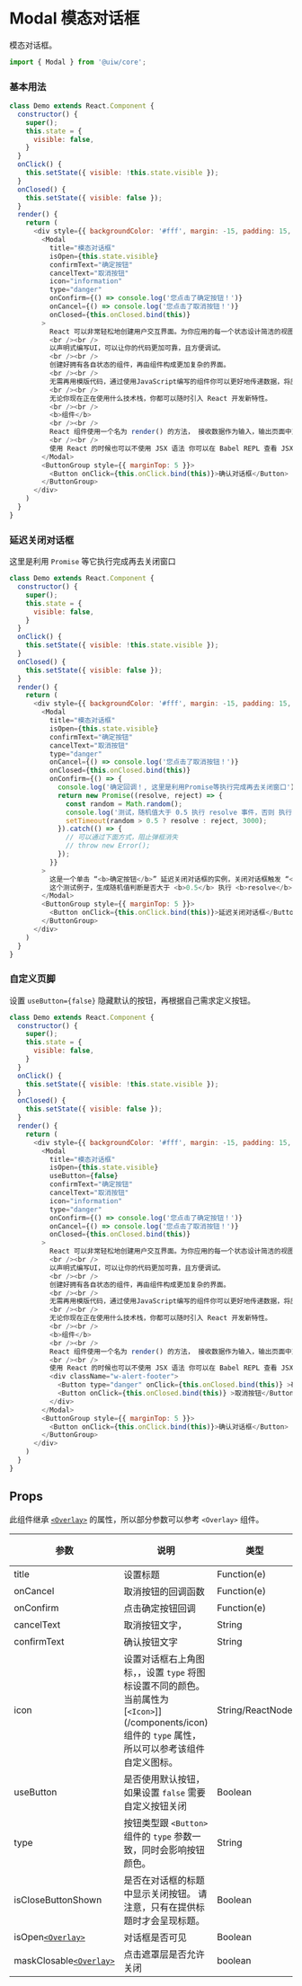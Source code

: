 Modal 模态对话框
===

模态对话框。


```jsx
import { Modal } from '@uiw/core';
```

### 基本用法

<!--DemoStart--> 
```js
class Demo extends React.Component {
  constructor() {
    super();
    this.state = {
      visible: false,
    }
  }
  onClick() {
    this.setState({ visible: !this.state.visible });
  }
  onClosed() {
    this.setState({ visible: false });
  }
  render() {
    return (
      <div style={{ backgroundColor: '#fff', margin: -15, padding: 15, borderRadius: '5px 5px 0 0' }}>
        <Modal
          title="模态对话框"
          isOpen={this.state.visible}
          confirmText="确定按钮"
          cancelText="取消按钮"
          icon="information"
          type="danger"
          onConfirm={() => console.log('您点击了确定按钮！')}
          onCancel={() => console.log('您点击了取消按钮！')}
          onClosed={this.onClosed.bind(this)}
        >
          React 可以非常轻松地创建用户交互界面。为你应用的每一个状态设计简洁的视图，在数据改变时 React 也可以高效地更新渲染界面。
          <br /><br />
          以声明式编写UI，可以让你的代码更加可靠，且方便调试。
          <br /><br />
          创建好拥有各自状态的组件，再由组件构成更加复杂的界面。
          <br /><br />
          无需再用模版代码，通过使用JavaScript编写的组件你可以更好地传递数据，将应用状态和DOM拆分开来。
          <br /><br />
          无论你现在正在使用什么技术栈，你都可以随时引入 React 开发新特性。
          <br /><br />
          <b>组件</b>
          <br /><br />
          React 组件使用一个名为 render() 的方法， 接收数据作为输入，输出页面中对应展示的内容。 下面这个示例中类似XML的写法被称为JSX. 输入的数据通过 this.props 传入 render() 方法。
          <br /><br />
          使用 React 的时候也可以不使用 JSX 语法 你可以在 Babel REPL 查看 JSX 是如何被渲染成原生 JavaScript 代码的。
        </Modal>
        <ButtonGroup style={{ marginTop: 5 }}>
          <Button onClick={this.onClick.bind(this)}>确认对话框</Button>
        </ButtonGroup>
      </div>
    )
  }
}
```
<!--End-->

### 延迟关闭对话框

这里是利用 `Promise` 等它执行完成再去关闭窗口

<!--DemoStart--> 
```js
class Demo extends React.Component {
  constructor() {
    super();
    this.state = {
      visible: false,
    }
  }
  onClick() {
    this.setState({ visible: !this.state.visible });
  }
  onClosed() {
    this.setState({ visible: false });
  }
  render() {
    return (
      <div style={{ backgroundColor: '#fff', margin: -15, padding: 15, borderRadius: '5px 5px 0 0' }}>
        <Modal
          title="模态对话框"
          isOpen={this.state.visible}
          confirmText="确定按钮"
          cancelText="取消按钮"
          type="danger"
          onCancel={() => console.log('您点击了取消按钮！')}
          onClosed={this.onClosed.bind(this)}
          onConfirm={() => {
            console.log('确定回调！, 这里是利用Promise等执行完成再去关闭窗口');
            return new Promise((resolve, reject) => {
              const random = Math.random();
              console.log('测试，随机值大于 0.5 执行 resolve 事件，否则 执行 reject 触发 catch 错误', random, random > 0.5)
              setTimeout(random > 0.5 ? resolve : reject, 3000);
            }).catch(() => {
              // 可以通过下面方式，阻止弹框消失
              // throw new Error();
            });
          }}
        >
          这是一个单击 “<b>确定按钮</b>” 延迟关闭对话框的实例，关闭对话框触发 “<b>onConfirm</b>” 或 “<b>onCancel</b>” 事件。<br /><br /> 这里是利用 <b>Promise</b> 的特性，等它执行完成后，再去关闭窗口，达到延迟关闭的效果。<br /><br />
          这个测试例子，生成随机值判断是否大于 <b>0.5</b> 执行 <b>resolve</b> 事件，否则 执行 <b>reject</b> 触发 <b>catch</b> 错误。
        </Modal>
        <ButtonGroup style={{ marginTop: 5 }}>
          <Button onClick={this.onClick.bind(this)}>延迟关闭对话框</Button>
        </ButtonGroup>
      </div>
    )
  }
}
```
<!--End-->

### 自定义页脚

设置 `useButton={false}` 隐藏默认的按钮，再根据自己需求定义按钮。

<!--DemoStart--> 
```js
class Demo extends React.Component {
  constructor() {
    super();
    this.state = {
      visible: false,
    }
  }
  onClick() {
    this.setState({ visible: !this.state.visible });
  }
  onClosed() {
    this.setState({ visible: false });
  }
  render() {
    return (
      <div style={{ backgroundColor: '#fff', margin: -15, padding: 15, borderRadius: '5px 5px 0 0' }}>
        <Modal
          title="模态对话框"
          isOpen={this.state.visible}
          useButton={false}
          confirmText="确定按钮"
          cancelText="取消按钮"
          icon="information"
          type="danger"
          onConfirm={() => console.log('您点击了确定按钮！')}
          onCancel={() => console.log('您点击了取消按钮！')}
          onClosed={this.onClosed.bind(this)}
        >
          React 可以非常轻松地创建用户交互界面。为你应用的每一个状态设计简洁的视图，在数据改变时 React 也可以高效地更新渲染界面。
          <br /><br />
          以声明式编写UI，可以让你的代码更加可靠，且方便调试。
          <br /><br />
          创建好拥有各自状态的组件，再由组件构成更加复杂的界面。
          <br /><br />
          无需再用模版代码，通过使用JavaScript编写的组件你可以更好地传递数据，将应用状态和DOM拆分开来。
          <br /><br />
          无论你现在正在使用什么技术栈，你都可以随时引入 React 开发新特性。
          <br /><br />
          <b>组件</b>
          <br /><br />
          React 组件使用一个名为 render() 的方法， 接收数据作为输入，输出页面中对应展示的内容。 下面这个示例中类似XML的写法被称为JSX. 输入的数据通过 this.props 传入 render() 方法。
          <br /><br />
          使用 React 的时候也可以不使用 JSX 语法 你可以在 Babel REPL 查看 JSX 是如何被渲染成原生 JavaScript 代码的。
          <div className="w-alert-footer">
            <Button type="danger" onClick={this.onClosed.bind(this)} >确定按钮</Button>
            <Button onClick={this.onClosed.bind(this)} >取消按钮</Button>
          </div>
        </Modal>
        <ButtonGroup style={{ marginTop: 5 }}>
          <Button onClick={this.onClick.bind(this)}>确认对话框</Button>
        </ButtonGroup>
      </div>
    )
  }
}
```
<!--End-->

## Props

此组件继承 [`<Overlay>`](/components/overlay) 的属性，所以部分参数可以参考 `<Overlay>` 组件。

| 参数 | 说明 | 类型 | 默认值 |
|--------- |-------- |--------- |-------- |
| title | 设置标题 | Function(e) | - |
| onCancel | 取消按钮的回调函数 | Function(e) | - |
| onConfirm | 点击确定按钮回调 | Function(e) | - |
| cancelText | 取消按钮文字， | String | - |
| confirmText | 确认按钮文字 | String | `确认` |
| icon | 设置对话框右上角图标，，设置 `type` 将图标设置不同的颜色。当前属性为 [`<Icon>`]](/components/icon) 组件的 `type` 属性，所以可以参考该组件自定义图标。 | String/ReactNode | `确认` |
| useButton | 是否使用默认按钮，如果设置 `false` 需要自定义按钮关闭 | Boolean | `true` |
| type | 按钮类型跟 `<Button>` 组件的 `type` 参数一致，同时会影响按钮颜色。 | String | `light` |
| isCloseButtonShown | 是否在对话框的标题中显示关闭按钮。 请注意，只有在提供标题时才会呈现标题。 | Boolean | `true` |
| isOpen[`<Overlay>`](/components/overlay) | 对话框是否可见 | Boolean | `false` |
| maskClosable[`<Overlay>`](/components/overlay) | 点击遮罩层是否允许关闭 | boolean | `true` |
